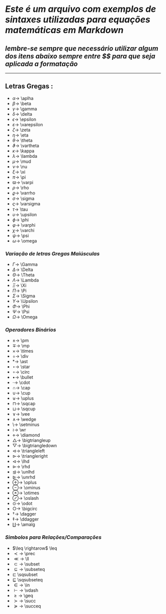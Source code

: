 # _Este é um arquivo com exemplos de sintaxes utilizadas para equações matemáticas em Markdown_

## _lembre-se sempre que necessário utilizar algum dos itens abaixo sempre entre $$ para que seja aplicada a formatação_

---

## Letras Gregas $\colon$

- $\alpha \rightarrow$ \aplha
- $\beta \rightarrow$  \beta
- $\gamma \rightarrow$ \gamma
- $\delta \rightarrow$ \delta
- $\epsilon \rightarrow$ \epsilon
- $\varepsilon \rightarrow$ \varepsilon
- $\zeta \rightarrow$ \zeta
- $\eta \rightarrow$ \eta
- $\theta \rightarrow$ \theta
- $\vartheta \rightarrow$ \vartheta
- $\kappa \rightarrow$ \kappa
- $\lambda \rightarrow$ \lambda
- $\mu \rightarrow$ \mud
- $\nu \rightarrow$ \nu
- $\xi \rightarrow$ \xi
- $\pi \rightarrow$ \pi
- $\varpi \rightarrow$ \varpi
- $\rho \rightarrow$ \rho
- $\varrho \rightarrow$ \varrho
- $\sigma \rightarrow$ \sigma
- $\varsigma \rightarrow$ \varsigma
- $\tau \rightarrow$ \tau
- $\upsilon \rightarrow$ \upsilon
- $\phi \rightarrow$ \phi
- $\varphi \rightarrow$ \varphi
- $\chi \rightarrow$ \varchi
- $\psi \rightarrow$ \psi
- $\omega \rightarrow$ \omega

### _Variação de letras Gregas Maiúsculas_

- $\Gamma \rightarrow$ \Gamma
- $\Delta \rightarrow$ \Delta
- $\Theta \rightarrow$ \Theta
- $\Lambda \rightarrow$ \Lambda
- $\Xi \rightarrow$ \Xi
- $\Pi \rightarrow$ \Pi
- $\Sigma \rightarrow$ \Sigma
- $\Upsilon \rightarrow$ \Upsilon
- $\Phi \rightarrow$ \Phi
- $\Psi \rightarrow$ \Psi
- $\Omega \rightarrow$ \Omega

### _Operadores Binários_

- $\pm \rightarrow$ \pm
- $\mp \rightarrow$ \mp
- $\times \rightarrow$ \times
- $\div \rightarrow$ \div
- $\ast \rightarrow$ \ast
- $\star \rightarrow$ \star
- $\circ \rightarrow$ \circ
- $\bullet \rightarrow$ \bullet
- $\cdot \rightarrow$ \cdot
- $\cap \rightarrow$ \cap
- $\cup \rightarrow$ \cup
- $\uplus \rightarrow$ \uplus
- $\sqcap \rightarrow$ \sqcap
- $\sqcup \rightarrow$ \sqcup
- $\vee \rightarrow$ \vee
- $\wedge \rightarrow$ \wedge
- $\setminus \rightarrow$ \setminus
- $\wr \rightarrow$ \wr
- $\diamond \rightarrow$ \diamond
- $\bigtriangleup \rightarrow$ \bigtriangleup
- $\bigtriangledown \rightarrow$ \bigtriangledown
- $\triangleleft \rightarrow$ \triangleleft
- $\triangleright \rightarrow$ \triangleright
- $\lhd \rightarrow$ \lhd
- $\rhd \rightarrow$ \rhd
- $\unlhd \rightarrow$ \unlhd
- $\unrhd \rightarrow$ \unrhd
- $\oplus \rightarrow$ \oplus
- $\ominus \rightarrow$ \ominus
- $\otimes \rightarrow$ \otimes
- $\oslash \rightarrow$ \oslash
- $\odot \rightarrow$ \odot
- $\bigcirc \rightarrow$ \bigcirc
- $\dagger \rightarrow$ \dagger
- $\ddagger \rightarrow$ \ddagger
- $\amalg \rightarrow$ \amalg

### _Simbolos para Relações/Comparações_

- $\leq \rightarow$ \leq
- $\prec \rightarrow$ \prec
- $\ll \rightarrow$ \ll
- $\subset \rightarrow$ \subset
- $\subseteq \rightarrow$ \subseteq
- $\sqsubset$ \sqsubset
- $\sqsubseteq$ \sqsubseteq
- $\in \rightarrow$ \in
- $\vdash \rightarrow$ \vdash
- $\geq \rightarrow$ \geq
- $\succ \rightarrow$ \succ
- $\succeq \rightarrow$ \succeq
